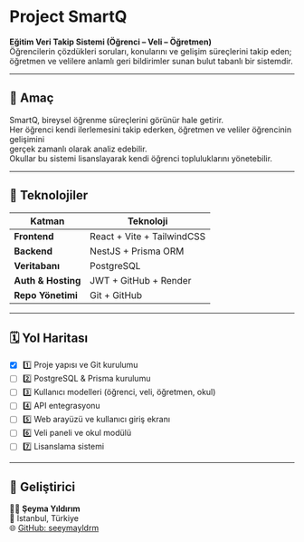 # Project SmartQ

**Eğitim Veri Takip Sistemi (Öğrenci – Veli – Öğretmen)**  
Öğrencilerin çözdükleri soruları, konularını ve gelişim süreçlerini takip eden;  
öğretmen ve velilere anlamlı geri bildirimler sunan bulut tabanlı bir sistemdir.

---

## 🎯 Amaç
SmartQ, bireysel öğrenme süreçlerini görünür hale getirir.  
Her öğrenci kendi ilerlemesini takip ederken, öğretmen ve veliler öğrencinin gelişimini  
gerçek zamanlı olarak analiz edebilir.  
Okullar bu sistemi lisanslayarak kendi öğrenci topluluklarını yönetebilir.

---

## 🧱 Teknolojiler
| Katman | Teknoloji |
|--------|------------|
| **Frontend** | React + Vite + TailwindCSS |
| **Backend** | NestJS + Prisma ORM |
| **Veritabanı** | PostgreSQL |
| **Auth & Hosting** | JWT + GitHub + Render |
| **Repo Yönetimi** | Git + GitHub |

---

## 🗓 Yol Haritası
- [x] 1️⃣ Proje yapısı ve Git kurulumu  
- [ ] 2️⃣ PostgreSQL & Prisma kurulumu  
- [ ] 3️⃣ Kullanıcı modelleri (öğrenci, veli, öğretmen, okul)  
- [ ] 4️⃣ API entegrasyonu  
- [ ] 5️⃣ Web arayüzü ve kullanıcı giriş ekranı  
- [ ] 6️⃣ Veli paneli ve okul modülü  
- [ ] 7️⃣ Lisanslama sistemi  

---

## 🧠 Geliştirici
👩‍💻 **Şeyma Yıldırım**  
📍 İstanbul, Türkiye  
🌐 [GitHub: seeymayldrm](https://github.com/seeymayldrm)
